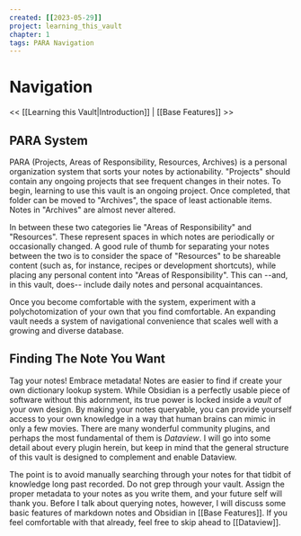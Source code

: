 ```yaml
---
created: [[2023-05-29]]
project: learning_this_vault
chapter: 1
tags: PARA Navigation
---
```

# Navigation
<< [[Learning this Vault|Introduction]] | [[Base Features]] >>

## PARA System

PARA (Projects, Areas of Responsibility, Resources, Archives) is a personal organization system that sorts your notes by actionability. "Projects" should contain any ongoing projects that see frequent changes in their notes. To begin, learning to use this vault is an ongoing project. Once completed, that folder can be moved to "Archives", the space of least actionable items. Notes in "Archives" are almost never altered.

In between these two categories lie "Areas of Responsibility" and "Resources". These represent spaces in which notes are periodically or occasionally changed. A good rule of thumb for separating your notes between the two is to consider the space of "Resources" to be shareable content (such as, for instance, recipes or development shortcuts), while placing any personal content into "Areas of Responsibility". This can --and, in this vault, does-- include daily notes and personal acquaintances.

Once you become comfortable with the system, experiment with a polychotomization of your own that you find comfortable. An expanding vault needs a system of navigational convenience that scales well with a growing and diverse database.

## Finding The Note You Want

Tag your notes! Embrace metadata! Notes are easier to find if create your own dictionary lookup system. While Obsidian is a perfectly usable piece of software without this adornment, its true power is locked inside a _vault_ of your own design. By making your notes queryable, you can provide yourself access to your own knowledge in a way that human brains can mimic in only a few movies. There are many wonderful community plugins, and perhaps the most fundamental of them is _Dataview_. I will go into some detail about every plugin herein, but keep in mind that the general structure of this vault is designed to complement and enable Dataview.

The point is to avoid manually searching through your notes for that tidbit of knowledge long past recorded. Do not grep through your vault. Assign the proper metadata to your notes as you write them, and your future self will thank you. Before I talk about querying notes, however, I will discuss some basic features of markdown notes and Obsidian in [[Base Features]]. If you feel comfortable with that already, feel free to skip ahead to [[Dataview]].
